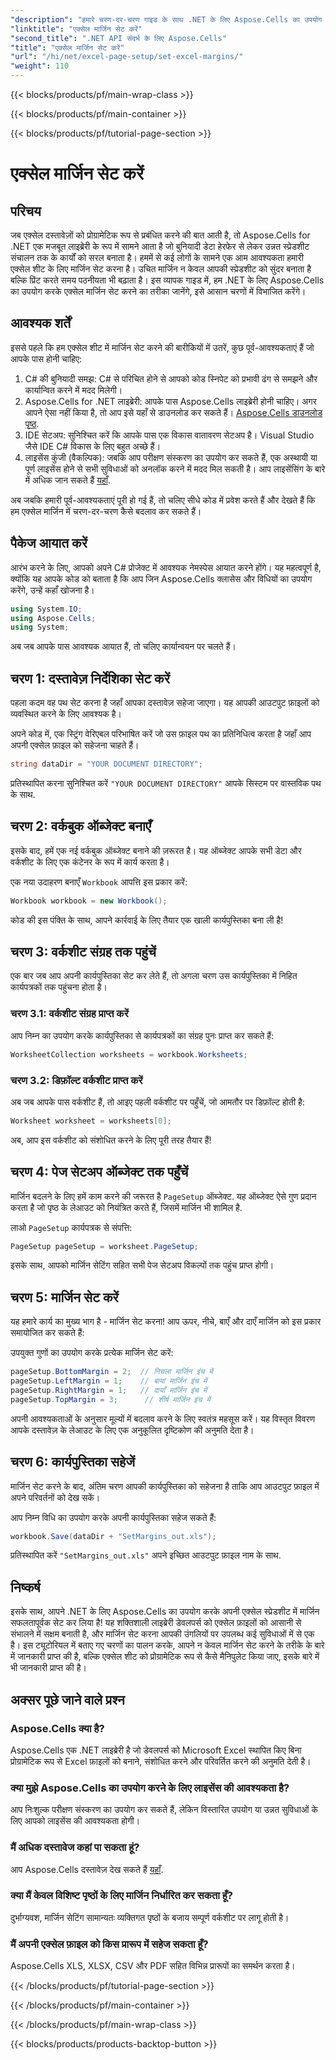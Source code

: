 ```yaml
---
"description": "हमारे चरण-दर-चरण गाइड के साथ .NET के लिए Aspose.Cells का उपयोग करके आसानी से Excel मार्जिन सेट करना सीखें। अपने स्प्रेडशीट लेआउट को बेहतर बनाने की चाह रखने वाले डेवलपर्स के लिए बिल्कुल सही।"
"linktitle": "एक्सेल मार्जिन सेट करें"
"second_title": ".NET API संदर्भ के लिए Aspose.Cells"
"title": "एक्सेल मार्जिन सेट करें"
"url": "/hi/net/excel-page-setup/set-excel-margins/"
"weight": 110
---
```


{{< blocks/products/pf/main-wrap-class >}}

{{< blocks/products/pf/main-container >}}

{{< blocks/products/pf/tutorial-page-section >}}

# एक्सेल मार्जिन सेट करें

## परिचय

जब एक्सेल दस्तावेज़ों को प्रोग्रामेटिक रूप से प्रबंधित करने की बात आती है, तो Aspose.Cells for .NET एक मजबूत लाइब्रेरी के रूप में सामने आता है जो बुनियादी डेटा हेरफेर से लेकर उन्नत स्प्रेडशीट संचालन तक के कार्यों को सरल बनाता है। हममें से कई लोगों के सामने एक आम आवश्यकता हमारी एक्सेल शीट के लिए मार्जिन सेट करना है। उचित मार्जिन न केवल आपकी स्प्रेडशीट को सुंदर बनाता है बल्कि प्रिंट करते समय पठनीयता भी बढ़ाता है। इस व्यापक गाइड में, हम .NET के लिए Aspose.Cells का उपयोग करके एक्सेल मार्जिन सेट करने का तरीका जानेंगे, इसे आसान चरणों में विभाजित करेंगे।

## आवश्यक शर्तें

इससे पहले कि हम एक्सेल शीट में मार्जिन सेट करने की बारीकियों में उतरें, कुछ पूर्व-आवश्यकताएं हैं जो आपके पास होनी चाहिए:

1. C# की बुनियादी समझ: C# से परिचित होने से आपको कोड स्निपेट को प्रभावी ढंग से समझने और कार्यान्वित करने में मदद मिलेगी।
2. Aspose.Cells for .NET लाइब्रेरी: आपके पास Aspose.Cells लाइब्रेरी होनी चाहिए। अगर आपने ऐसा नहीं किया है, तो आप इसे यहाँ से डाउनलोड कर सकते हैं। [Aspose.Cells डाउनलोड पृष्ठ](https://releases.aspose.com/cells/net/).
3. IDE सेटअप: सुनिश्चित करें कि आपके पास एक विकास वातावरण सेटअप है। Visual Studio जैसे IDE C# विकास के लिए बहुत अच्छे हैं।
4. लाइसेंस कुंजी (वैकल्पिक): जबकि आप परीक्षण संस्करण का उपयोग कर सकते हैं, एक अस्थायी या पूर्ण लाइसेंस होने से सभी सुविधाओं को अनलॉक करने में मदद मिल सकती है। आप लाइसेंसिंग के बारे में अधिक जान सकते हैं [यहाँ](https://purchase.aspose.com/temporary-license/).

अब जबकि हमारी पूर्व-आवश्यकताएं पूरी हो गई हैं, तो चलिए सीधे कोड में प्रवेश करते हैं और देखते हैं कि हम एक्सेल मार्जिन में चरण-दर-चरण कैसे बदलाव कर सकते हैं।

## पैकेज आयात करें

आरंभ करने के लिए, आपको अपने C# प्रोजेक्ट में आवश्यक नेमस्पेस आयात करने होंगे। यह महत्वपूर्ण है, क्योंकि यह आपके कोड को बताता है कि आप जिन Aspose.Cells क्लासेस और विधियों का उपयोग करेंगे, उन्हें कहाँ खोजना है।

```csharp
using System.IO;
using Aspose.Cells;
using System;
```

अब जब आपके पास आवश्यक आयात हैं, तो चलिए कार्यान्वयन पर चलते हैं।

## चरण 1: दस्तावेज़ निर्देशिका सेट करें

पहला कदम वह पथ सेट करना है जहाँ आपका दस्तावेज़ सहेजा जाएगा। यह आपकी आउटपुट फ़ाइलों को व्यवस्थित करने के लिए आवश्यक है। 

अपने कोड में, एक स्ट्रिंग वेरिएबल परिभाषित करें जो उस फ़ाइल पथ का प्रतिनिधित्व करता है जहाँ आप अपनी एक्सेल फ़ाइल को सहेजना चाहते हैं। 

```csharp
string dataDir = "YOUR DOCUMENT DIRECTORY";
```

प्रतिस्थापित करना सुनिश्चित करें `"YOUR DOCUMENT DIRECTORY"` आपके सिस्टम पर वास्तविक पथ के साथ.

## चरण 2: वर्कबुक ऑब्जेक्ट बनाएँ

इसके बाद, हमें एक नई वर्कबुक ऑब्जेक्ट बनाने की ज़रूरत है। यह ऑब्जेक्ट आपके सभी डेटा और वर्कशीट के लिए एक कंटेनर के रूप में कार्य करता है।

एक नया उदाहरण बनाएँ `Workbook` आपत्ति इस प्रकार करें:

```csharp
Workbook workbook = new Workbook();
```

कोड की इस पंक्ति के साथ, आपने कार्रवाई के लिए तैयार एक खाली कार्यपुस्तिका बना ली है!

## चरण 3: वर्कशीट संग्रह तक पहुंचें

एक बार जब आप अपनी कार्यपुस्तिका सेट कर लेते हैं, तो अगला चरण उस कार्यपुस्तिका में निहित कार्यपत्रकों तक पहुंचना होता है।

### चरण 3.1: वर्कशीट संग्रह प्राप्त करें

आप निम्न का उपयोग करके कार्यपुस्तिका से कार्यपत्रकों का संग्रह पुनः प्राप्त कर सकते हैं:

```csharp
WorksheetCollection worksheets = workbook.Worksheets;
```

### चरण 3.2: डिफ़ॉल्ट वर्कशीट प्राप्त करें

अब जब आपके पास वर्कशीट हैं, तो आइए पहली वर्कशीट पर पहुँचें, जो आमतौर पर डिफ़ॉल्ट होती है:

```csharp
Worksheet worksheet = worksheets[0];
```

अब, आप इस वर्कशीट को संशोधित करने के लिए पूरी तरह तैयार हैं!

## चरण 4: पेज सेटअप ऑब्जेक्ट तक पहुँचें

मार्जिन बदलने के लिए हमें काम करने की जरूरत है `PageSetup` ऑब्जेक्ट. यह ऑब्जेक्ट ऐसे गुण प्रदान करता है जो पृष्ठ के लेआउट को नियंत्रित करते हैं, जिसमें मार्जिन भी शामिल है.

लाओ `PageSetup` कार्यपत्रक से संपत्ति:

```csharp
PageSetup pageSetup = worksheet.PageSetup;
```

इसके साथ, आपको मार्जिन सेटिंग सहित सभी पेज सेटअप विकल्पों तक पहुंच प्राप्त होगी।

## चरण 5: मार्जिन सेट करें

यह हमारे कार्य का मुख्य भाग है - मार्जिन सेट करना! आप ऊपर, नीचे, बाएँ और दाएँ मार्जिन को इस प्रकार समायोजित कर सकते हैं:

उपयुक्त गुणों का उपयोग करके प्रत्येक मार्जिन सेट करें:

```csharp
pageSetup.BottomMargin = 2;  // निचला मार्जिन इंच में
pageSetup.LeftMargin = 1;    // बायां मार्जिन इंच में
pageSetup.RightMargin = 1;   // दायाँ मार्जिन इंच में
pageSetup.TopMargin = 3;      // शीर्ष मार्जिन इंच में
```

अपनी आवश्यकताओं के अनुसार मूल्यों में बदलाव करने के लिए स्वतंत्र महसूस करें। यह विस्तृत विवरण आपके दस्तावेज़ के लेआउट के लिए एक अनुकूलित दृष्टिकोण की अनुमति देता है।

## चरण 6: कार्यपुस्तिका सहेजें

मार्जिन सेट करने के बाद, अंतिम चरण आपकी कार्यपुस्तिका को सहेजना है ताकि आप आउटपुट फ़ाइल में अपने परिवर्तनों को देख सकें।

आप निम्न विधि का उपयोग करके अपनी कार्यपुस्तिका सहेज सकते हैं:

```csharp
workbook.Save(dataDir + "SetMargins_out.xls");
```

प्रतिस्थापित करें `"SetMargins_out.xls"` अपने इच्छित आउटपुट फ़ाइल नाम के साथ. 

## निष्कर्ष

इसके साथ, आपने .NET के लिए Aspose.Cells का उपयोग करके अपनी एक्सेल स्प्रेडशीट में मार्जिन सफलतापूर्वक सेट कर लिया है! यह शक्तिशाली लाइब्रेरी डेवलपर्स को एक्सेल फ़ाइलों को आसानी से संभालने में सक्षम बनाती है, और मार्जिन सेट करना आपकी उंगलियों पर उपलब्ध कई सुविधाओं में से एक है। इस ट्यूटोरियल में बताए गए चरणों का पालन करके, आपने न केवल मार्जिन सेट करने के तरीके के बारे में जानकारी प्राप्त की है, बल्कि एक्सेल शीट को प्रोग्रामेटिक रूप से कैसे मैनिपुलेट किया जाए, इसके बारे में भी जानकारी प्राप्त की है। 

## अक्सर पूछे जाने वाले प्रश्न

### Aspose.Cells क्या है?
Aspose.Cells एक .NET लाइब्रेरी है जो डेवलपर्स को Microsoft Excel स्थापित किए बिना प्रोग्रामेटिक रूप से Excel फ़ाइलों को बनाने, संशोधित करने और परिवर्तित करने की अनुमति देती है।

### क्या मुझे Aspose.Cells का उपयोग करने के लिए लाइसेंस की आवश्यकता है?
आप निःशुल्क परीक्षण संस्करण का उपयोग कर सकते हैं, लेकिन विस्तारित उपयोग या उन्नत सुविधाओं के लिए आपको लाइसेंस की आवश्यकता होगी।

### मैं अधिक दस्तावेज कहां पा सकता हूं?
आप Aspose.Cells दस्तावेज़ देख सकते हैं [यहाँ](https://reference.aspose.com/cells/net/).

### क्या मैं केवल विशिष्ट पृष्ठों के लिए मार्जिन निर्धारित कर सकता हूँ?
दुर्भाग्यवश, मार्जिन सेटिंग सामान्यतः व्यक्तिगत पृष्ठों के बजाय सम्पूर्ण वर्कशीट पर लागू होती है।

### मैं अपनी एक्सेल फ़ाइल को किस प्रारूप में सहेज सकता हूँ?
Aspose.Cells XLS, XLSX, CSV और PDF सहित विभिन्न प्रारूपों का समर्थन करता है।

{{< /blocks/products/pf/tutorial-page-section >}}

{{< /blocks/products/pf/main-container >}}

{{< /blocks/products/pf/main-wrap-class >}}

{{< blocks/products/products-backtop-button >}}
